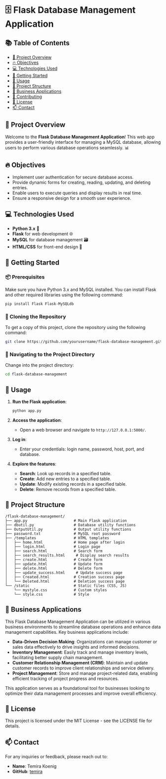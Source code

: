 # 🗄️ Flask Database Management Application

## 📚 Table of Contents
- [🌟 Project Overview](#-project-overview)
- [🔥 Objectives](#-objectives)
- [💻 Technologies Used](#-technologies-used)
- [🚀 Getting Started](#-getting-started)
- [🎉 Usage](#-usage)
- [📁 Project Structure](#-project-structure)
- [💼 Business Applications](#-business-applications)
- [🤝 Contributing](#-contributing)
- [📝 License](#-license)
- [📫 Contact](#-contact)

## 🌟 Project Overview
Welcome to the **Flask Database Management Application**! This web app provides a user-friendly interface for managing a MySQL database, allowing users to perform various database operations seamlessly. 📊

## 🔥 Objectives
- Implement user authentication for secure database access.
- Provide dynamic forms for creating, reading, updating, and deleting entries.
- Enable users to execute queries and display results in real time.
- Ensure a responsive design for a smooth user experience.

## 💻 Technologies Used
- **Python 3.x** 🐍
- **Flask** for web development 🌐
- **MySQL** for database management 🗃️
- **HTML/CSS** for front-end design 🎨

## 🚀 Getting Started

### 📦 Prerequisites
Make sure you have Python 3.x and MySQL installed. You can install Flask and other required libraries using the following command:

```bash
pip install Flask Flask-MySQLdb
```

### 🔄 Cloning the Repository
To get a copy of this project, clone the repository using the following command:

```bash
git clone https://github.com/yourusername/flask-database-management.git
```

### 📂 Navigating to the Project Directory
Change into the project directory:

```bash
cd flask-database-management
```

## 🎉 Usage
1. **Run the Flask application**:
   ```bash
   python app.py
   ```

2. **Access the application**:
   - Open a web browser and navigate to `http://127.0.0.1:5000/`.

3. **Log in**:
   - Enter your credentials: login name, password, host, port, and database.

4. **Explore the features**:
   - **Search**: Look up records in a specified table.
   - **Create**: Add new entries to a specified table.
   - **Update**: Modify existing records in a specified table.
   - **Delete**: Remove records from a specified table.

## 📁 Project Structure
```plaintext
/flask-database-management/
├── app.py                     # Main Flask application
├── dbutil.py                  # Database utility functions
├── OutputUtil.py              # Output utility functions
├── password.txt               # MySQL root password
├── /templates                 # HTML templates
│   ├── home.html              # Home page after login
│   ├── login.html             # Login page
│   ├── search.html            # Search form
│   ├── search_results.html     # Display search results
│   ├── create.html            # Create form
│   ├── update.html            # Update form
│   ├── delete.html            # Delete form
│   ├── update_success.html     # Update success page
│   ├── Created.html           # Creation success page
│   └── Deleted.html           # Deletion success page
└── /static                    # Static files (CSS, JS)
    └── mystyle.css            # Custom styles
    └── style.css              # Style
```

## 💼 Business Applications
This Flask Database Management Application can be utilized in various business environments to streamline database operations and enhance data management capabilities. Key business applications include:

- **Data-Driven Decision Making**: Organizations can manage customer or sales data effectively to drive insights and informed decisions.
- **Inventory Management**: Easily track and manage inventory levels, facilitating better supply chain management.
- **Customer Relationship Management (CRM)**: Maintain and update customer records to improve client relationships and service delivery.
- **Project Management**: Store and manage project-related data, enabling efficient tracking of project progress and resources.

This application serves as a foundational tool for businesses looking to optimize their data management processes and improve overall efficiency.


## 📝 License
This project is licensed under the MIT License - see the LICENSE file for details.

## 📫 Contact
For any inquiries or feedback, please reach out to:

- **Name**: Temira Koenig
- **GitHub**: [temira](https://github.com/temira)
